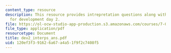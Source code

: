 ```yaml
---
content_type: resource
description: This resource provides intrepretation questions along with their answers
  for development day 2.
file: https://ol-ocw-studio-app-production.s3.amazonaws.com/courses/7-02-experimental-biology-communication-spring-2005/120ef3f391626a67a4a51f9f2c7408f5_dev2_interps_ans.pdf
file_type: application/pdf
resourcetype: Document
title: dev2_interps_ans.pdf
uid: 120ef3f3-9162-6a67-a4a5-1f9f2c7408f5
---
```

